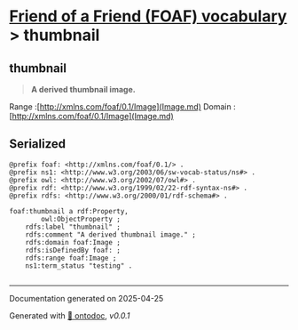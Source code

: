 # [Friend of a Friend (FOAF) vocabulary](../homepage.md) > thumbnail

## thumbnail

> **A derived thumbnail image.**

Range :[http://xmlns.com/foaf/0.1/Image](Image.md)
Domain :[http://xmlns.com/foaf/0.1/Image](Image.md)

## Serialized

```ttl
@prefix foaf: <http://xmlns.com/foaf/0.1/> .
@prefix ns1: <http://www.w3.org/2003/06/sw-vocab-status/ns#> .
@prefix owl: <http://www.w3.org/2002/07/owl#> .
@prefix rdf: <http://www.w3.org/1999/02/22-rdf-syntax-ns#> .
@prefix rdfs: <http://www.w3.org/2000/01/rdf-schema#> .

foaf:thumbnail a rdf:Property,
        owl:ObjectProperty ;
    rdfs:label "thumbnail" ;
    rdfs:comment "A derived thumbnail image." ;
    rdfs:domain foaf:Image ;
    rdfs:isDefinedBy foaf: ;
    rdfs:range foaf:Image ;
    ns1:term_status "testing" .


```

---

Documentation generated on 2025-04-25

Generated with [📑 ontodoc](https://github.com/StephaneBranly/ontodoc), *v0.0.1*